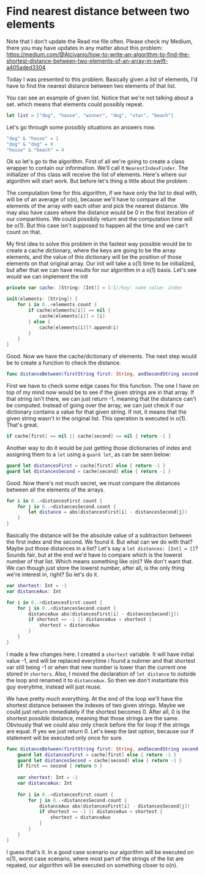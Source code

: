 # Find nearest distance between two elements

Note that I don't update the Read me file often. Please check my Medium, there you may have updates in any matter about this problem: https://medium.com/@Alcivanio/how-to-write-an-algorithm-to-find-the-shortest-distance-between-two-elements-of-an-array-in-swift-a405aded3304

Today I was presented to this problem. Basically given a list of elements, I'd have to find the nearest distance between two elements of that list. 

You can see an example of given list. Notice that we're not talking about a set. which means that elements could possibly repeat.

```swift
let list = ["dog", "house", "winner", "dog", "star", "beach"]
```

Let's go through some possibly situations an answers now.  

```swift
"dog" & "house" = 1
"dog" & "dog" = 0
"house" & "beach" = 4
```
Ok so let's go to the algorithm. First of all we're going to create a class wrapper to contain our information. We'll call it `NearestIndexFinder`. The initializer of this class will receive the list of elements. Here's where our algorithm will start work. But before let's thing a little about the problem.

The computation time for this algorithm, if we have only the list to deal with, will be of an average of o(n), because we'll have to compare all the elements of the array with each other and pick the nearest distance. We may also have cases where the distance would be 0 in the first iteration of our comparitions. We could possibily return and the computation time will be o(1). But this case isn't supposed to happen all the time and we can't count on that. 

My first idea to solve this problem in the fastest way possible would be to create a cache dictionary, where the keys are going to be the array elements, and the value of this dictionary will be the position of those elements on that original array. Our init will take a o(1) time to be initialized, but after that we can have results for our algorithm in a o(1) basis. Let's see would we can implement the init

```swift
private var cache: [String: [Int]] = [:]//key: name value: index

init(elements: [String]) {
    for i in 0..<elements.count {
        if cache[elements[i]] == nil {
            cache[elements[i]] = [i]
        } else {
            cache[elements[i]]?.append(i)
        }
    }
}
```

Good. Now we have the cache/dictionary of elements. The next step would be to create a function to check the distance. 

```swift
func distanceBetween(firstString first: String, andSecondString second: String) -> Int 
```

First we have to check some edge cases for this function. The one I have on top of my mind now would be to see if the given strings are in that array. If that string isn't there, we can just return -1, meaning that the distance can't be computed. Instead of going over the array, we can just check if our dictionary contains a value for that given string. If not, it means that the given string wasn't in the original list. This operation is executed in o(1). That's great.

```swift
if cache[first] == nil || cache[second] == nil { return -1 }
```
Another way to do it would be just getting those dictionaries of index and assigning them to a `let` using a `guard let`, as can be seen below:

```swift
guard let distancesFirst = cache[first] else { return -1 }
guard let distancesSecond = cache[second] else { return -1 }
```
Good. Now there's not much secret, we must compare the distances between all the elements of the arrays.

```swift
for i in 0..<distancesFirst.count {
    for j in 0..<distancesSecond.count {
        let distance = abs(distancesFirst[i] - distancesSecond[j])
    }
}
```

Basically the distance will be the absolute value of a subtraction between the first index and the second. We found it. But what can we do with that? Maybe put those distances in a list? Let's say a `let distances: [Int] = []`? Sounds fair, but at the end we'd have to compare which is the lowerst number of that list. Which means something like o(n)? We don't want that. We can though just store the lowerst number, after all, is the only thing we're interest in, right? So let's do it. 

```swift
var shortest: Int = -1
var distanceAux: Int

for i in 0..<distancesFirst.count {
    for j in 0..<distancesSecond.count {
		distanceAux abs(distancesFirst[i] - distancesSecond[j])
		if shortest == -1 || distanceAux < shortest {
            shortest = distanceAux
        }
    }
}
```
I made a few changes here. I created a `shortest` variable. It will have initial value -1, and will be replaced everytime i found a nubmer and that shortest var still being -1 or when that new number is lower than the current one stored in `shorters`. Also, I moved the declaration of `let distance` to outside the loop and renamed it to `distanceAux`. So then we don't instantiate this guy everytime, instead will just reuse. 

We have pretty much everything. At the end of the loop we'll have the shortest distance between the indexes of two given strings. Maybe we could just return immediately if the shortest becomes 0. After all, 0 is the shortest possible distance, meaning that those strings are the same. Obviously that we could also only check before the for loop if the strings are equal. If yes we just return 0. Let's keep the last option, because our if statement will be executed only once for sure.



```swift
func distanceBetween(firstString first: String, andSecondString second: String) -> Int  {
	guard let distancesFirst = cache[first] else { return -1 }
	guard let distancesSecond = cache[second] else { return -1 }
	if first == second { return 0 }
	
	var shortest: Int = -1
	var distanceAux: Int
	
	for i in 0..<distancesFirst.count {
	    for j in 0..<distancesSecond.count {
			distanceAux abs(distancesFirst[i] - distancesSecond[j])
			if shortest == -1 || distanceAux < shortest {
	            shortest = distanceAux
	        }
	    }
	}
}
```
I guess that's it. In a good case scenario our algorithm will be executed on o(1), worst case scenario, where most part of the strings of the list are repated, our algorithm will be executed on something closer to o(n).










